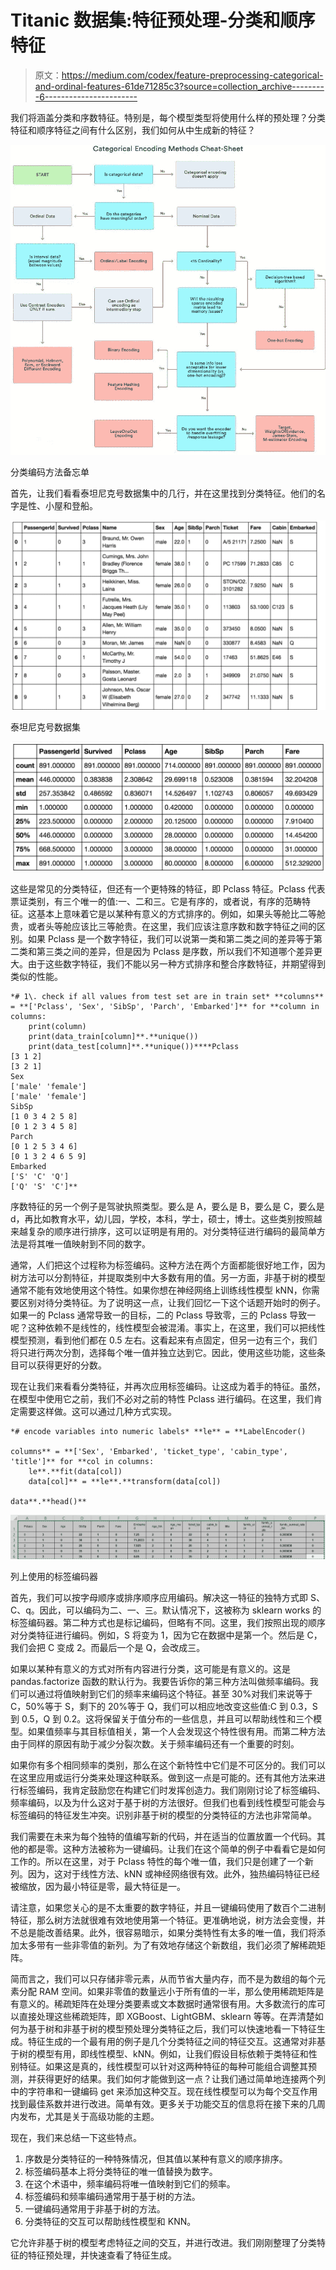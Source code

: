 # Titanic 数据集:特征预处理-分类和顺序特征

> 原文：<https://medium.com/codex/feature-preprocessing-categorical-and-ordinal-features-61de71285c3?source=collection_archive---------6----------------------->

我们将涵盖分类和序数特征。特别是，每个模型类型将使用什么样的预处理？分类特征和顺序特征之间有什么区别，我们如何从中生成新的特征？

![](img/f796b53a34f67a0a6304407d9d9973ba.png)

分类编码方法备忘单

首先，让我们看看泰坦尼克号数据集中的几行，并在这里找到分类特征。他们的名字是性、小屋和登船。

![](img/414bdbb9c7dacd53937909090df61f2a.png)

泰坦尼克号数据集

![](img/483e09c9dc2b375c038eb6cd1945aabb.png)

这些是常见的分类特征，但还有一个更特殊的特征，即 Pclass 特征。Pclass 代表票证类别，有三个唯一的值:一、二和三。它是有序的，或者说，有序的范畴特征。这基本上意味着它是以某种有意义的方式排序的。例如，如果头等舱比二等舱贵，或者头等舱应该比三等舱贵。在这里，我们应该注意序数和数字特征之间的区别。如果 Pclass 是一个数字特征，我们可以说第一类和第二类之间的差异等于第二类和第三类之间的差异，但是因为 Pclass 是序数，所以我们不知道哪个差异更大。由于这些数字特征，我们不能以另一种方式排序和整合序数特征，并期望得到类似的性能。

```
*# 1\. check if all values from test set are in train set* **columns** = **['Pclass', 'Sex', 'SibSp', 'Parch', 'Embarked']** for **column in columns:
    print(column)
    print(data_train[column]**.**unique())
    print(data_test[column]**.**unique())****Pclass
[3 1 2]
[3 2 1]
Sex
['male' 'female']
['male' 'female']
SibSp
[1 0 3 4 2 5 8]
[0 1 2 3 4 5 8]
Parch
[0 1 2 5 3 4 6]
[0 1 3 2 4 6 5 9]
Embarked
['S' 'C' 'Q']
['Q' 'S' 'C']**
```

序数特征的另一个例子是驾驶执照类型。要么是 A，要么是 B，要么是 C，要么是 d，再比如教育水平，幼儿园，学校，本科，学士，硕士，博士。这些类别按照越来越复杂的顺序进行排序，这可以证明是有用的。对分类特征进行编码的最简单方法是将其唯一值映射到不同的数字。

通常，人们把这个过程称为标签编码。这种方法在两个方面都能很好地工作，因为树方法可以分割特征，并提取类别中大多数有用的值。另一方面，非基于树的模型通常不能有效地使用这个特性。如果你想在神经网络上训练线性模型 kNN，你需要区别对待分类特征。为了说明这一点，让我们回忆一下这个话题开始时的例子。如果一的 Pclass 通常导致一的目标，二的 Pclass 导致零，三的 Pclass 导致一呢？这种依赖不是线性的，线性模型会被混淆。事实上，在这里，我们可以把线性模型预测，看到他们都在 0.5 左右。这看起来有点固定，但另一边有三个，我们将只进行两次分割，选择每个唯一值并独立达到它。因此，使用这些功能，这些条目可以获得更好的分数。

现在让我们来看看分类特征，并再次应用标签编码。让这成为着手的特征。虽然，在模型中使用它之前，我们不必对之前的特性 Pclass 进行编码。在这里，我们肯定需要这样做。这可以通过几种方式实现。

```
*# encode variables into numeric labels* **le** = **LabelEncoder()

columns** = **['Sex', 'Embarked', 'ticket_type', 'cabin_type', 'title']** for **col in columns:
    le**.**fit(data[col])
    data[col]** = **le**.**transform(data[col])

data**.**head()**
```

![](img/c73d619529ac17ecea62568b72d322be.png)

列上使用的标签编码器

首先，我们可以按字母顺序或排序顺序应用编码。解决这一特征的独特方式即 S、C、q。因此，可以编码为二、一、三。默认情况下，这被称为 sklearn works 的标签编码器。第二种方式也是标记编码，但略有不同。这里，我们按照出现的顺序对分类特征进行编码。例如，S 将变为 1，因为它在数据中是第一个。然后是 C，我们会把 C 变成 2。而最后一个是 Q，会改成三。

如果以某种有意义的方式对所有内容进行分类，这可能是有意义的。这是 pandas.factorize 函数的默认行为。我要告诉你的第三种方法叫做频率编码。我们可以通过将值映射到它们的频率来编码这个特征。甚至 30%对我们来说等于 C，50%等于 S，剩下的 20%等于 Q，我们可以相应地改变这些值:C 到 0.3，S 到 0.5，Q 到 0.2。这将保留关于值分布的一些信息，并且可以帮助线性和三个模型。如果值频率与其目标值相关，第一个人会发现这个特性很有用。而第二种方法由于同样的原因有助于减少分裂次数。关于频率编码还有一个重要的时刻。

如果你有多个相同频率的类别，那么在这个新特性中它们是不可区分的。我们可以在这里应用或运行分类来处理这种联系。做到这一点是可能的。还有其他方法来进行标签编码，我肯定鼓励您在构建它们时发挥创造力。我们刚刚讨论了标签编码、频率编码，以及为什么这对于基于树的方法很好。但我们也看到线性模型可能会与标签编码的特征发生冲突。识别非基于树的模型的分类特征的方法也非常简单。

我们需要在未来为每个独特的值编写新的代码，并在适当的位置放置一个代码。其他的都是零。这种方法被称为一键编码。让我们在这个简单的例子中看看它是如何工作的。所以在这里，对于 Pclass 特性的每个唯一值，我们只是创建了一个新列。因为，这对于线性方法、kNN 或神经网络很有效。此外，独热编码特征已经被缩放，因为最小特征是零，最大特征是一。

请注意，如果您关心的是不太重要的数字特征，并且一键编码使用了数百个二进制特征，那么树方法就很难有效地使用第一个特征。更准确地说，树方法会变慢，并不总是能改善结果。此外，很容易暗示，如果分类特性有太多的唯一值，我们将添加太多带有一些非零值的新列。为了有效地存储这个新数组，我们必须了解稀疏矩阵。

简而言之，我们可以只存储非零元素，从而节省大量内存，而不是为数组的每个元素分配 RAM 空间。如果非零值的数量远小于所有值的一半，那么使用稀疏矩阵是有意义的。稀疏矩阵在处理分类要素或文本数据时通常很有用。大多数流行的库可以直接处理这些稀疏矩阵，即 XGBoost、LightGBM、sklearn 等等。在弄清楚如何为基于树和非基于树的模型预处理分类特征之后，我们可以快速地看一下特征生成。特征生成的一个最有用的例子是几个分类特征之间的特征交互。这通常对非基于树的模型有用，即线性模型、kNN。例如，让我们假设目标依赖于类特征和性别特征。如果这是真的，线性模型可以针对这两种特征的每种可能组合调整其预测，并获得更好的结果。我们如何才能做到这一点？让我们通过简单地连接两个列中的字符串和一键编码 get 来添加这种交互。现在线性模型可以为每个交互作用找到最佳系数并进行改进。简单有效。更多关于功能交互的信息将在接下来的几周内发布，尤其是关于高级功能的主题。

现在，我们来总结一下这些特点。

1.  序数是分类特征的一种特殊情况，但其值以某种有意义的顺序排序。
2.  标签编码基本上将分类特征的唯一值替换为数字。
3.  在这个术语中，频率编码将唯一值映射到它们的频率。
4.  标签编码和频率编码通常用于基于树的方法。
5.  一键编码通常用于非基于树的方法。
6.  分类特征的交互可以帮助线性模型和 KNN。

它允许非基于树的模型考虑特征之间的交互，并进行改进。我们刚刚整理了分类特征的特征预处理，并快速查看了特征生成。